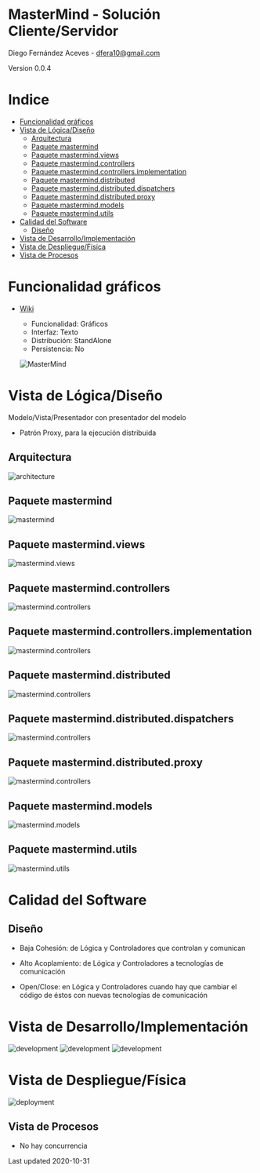 # MasterMind - Solución Cliente/Servidor

Diego Fernández Aceves - dfera10@gmail.com

Version 0.0.4

# Indice
 - [Funcionalidad gráficos](#Funcionalidad-gráficos)
 - [Vista de Lógica/Diseño](#Vista-de-LógicaDiseño)
    * [Arquitectura](#Arquitectura)
    * [Paquete mastermind](#Paquete-mastermind)
    * [Paquete mastermind.views](#Paquete-mastermindviews)
    * [Paquete mastermind.controllers](#Paquete-mastermindcontrollers)
    * [Paquete mastermind.controllers.implementation](#Paquete-mastermindcontrollersimplementation)
    * [Paquete mastermind.distributed](#Paquete-masterminddistributed)
    * [Paquete mastermind.distributed.dispatchers](#Paquete-masterminddistributeddispatchers)
    * [Paquete mastermind.distributed.proxy](#Paquete-masterminddistributedproxy)
    * [Paquete mastermind.models](#Paquete-mastermindmodels)
    * [Paquete mastermind.utils](#Paquete-mastermindutils)
 - [Calidad del Software](#Calidad-del-Software)
    * [Diseño](#Diseño)
 - [Vista de Desarrollo/Implementación](#Vista-de-DesarrolloImplementación)
 - [Vista de Despliegue/Física](#Vista-de-DespliegueFísica)
 - [Vista de Procesos](#Vista-de-Procesos)

# Funcionalidad gráficos
 - [Wiki](https://en.wikipedia.org/wiki/Mastermind_(board_game))
    - Funcionalidad: Gráficos
    - Interfaz: Texto
    - Distribución: StandAlone
    - Persistencia: No
 
    ![MasterMind](https://github.com/TheMercuryBeat/MasterMind/blob/ClienteServidor/docs/images/300px-mastermind.jpg?raw=true)
 
# Vista de Lógica/Diseño
Modelo/Vista/Presentador con presentador del modelo

* Patrón Proxy, para la ejecución distribuida

## Arquitectura
![architecture](https://github.com/TheMercuryBeat/MasterMind/blob/ClienteServidor/docs/images/MasterMindArquitecture.png?raw=true)

## Paquete mastermind
![mastermind](https://github.com/TheMercuryBeat/MasterMind/blob/ClienteServidor/docs/images/PackageMasterMind.png?raw=true)

## Paquete mastermind.views
![mastermind.views](https://github.com/TheMercuryBeat/MasterMind/blob/ClienteServidor/docs/images/PackageMasterMindViews.png?raw=true)

## Paquete mastermind.controllers
![mastermind.controllers](https://github.com/TheMercuryBeat/MasterMind/blob/ClienteServidor/docs/images/PackageMasterMindControllers.png?raw=true)

## Paquete mastermind.controllers.implementation
![mastermind.controllers](https://github.com/TheMercuryBeat/MasterMind/blob/ClienteServidor/docs/images/PackageMasterMindControllersImplementation.png?raw=true)

## Paquete mastermind.distributed
![mastermind.controllers](https://github.com/TheMercuryBeat/MasterMind/blob/ClienteServidor/docs/images/PackageMasterMindDistributed.png?raw=true)

## Paquete mastermind.distributed.dispatchers
![mastermind.controllers](https://github.com/TheMercuryBeat/MasterMind/blob/ClienteServidor/docs/images/PackageMasterMindDistributed-Dispatchers.png?raw=true)

## Paquete mastermind.distributed.proxy
![mastermind.controllers](https://github.com/TheMercuryBeat/MasterMind/blob/ClienteServidor/docs/images/PackageMasterMindDistributed-Proxy.png?raw=true)

## Paquete mastermind.models
![mastermind.models](https://github.com/TheMercuryBeat/MasterMind/blob/ClienteServidor/docs/images/PackageMasterMindModels.png?raw=true)

## Paquete mastermind.utils
![mastermind.utils](https://github.com/TheMercuryBeat/MasterMind/blob/ClienteServidor/docs/images/PackageMasterMindUtils.png?raw=true)

# Calidad del Software

## Diseño

- Baja Cohesión: de Lógica y Controladores que controlan y comunican

- Alto Acoplamiento: de Lógica y Controladores a tecnologías de comunicación
  
- Open/Close: en Lógica y Controladores cuando hay que cambiar el código de éstos con nuevas tecnologías de comunicación
  
# Vista de Desarrollo/Implementación
![development](https://github.com/TheMercuryBeat/MasterMind/blob/ClienteServidor/docs/images/MasterMindDevelopment-Mastermind.png?raw=true)
![development](https://github.com/TheMercuryBeat/MasterMind/blob/ClienteServidor/docs/images/MasterMindDevelopment-MastermindClient.png?raw=true)
![development](https://github.com/TheMercuryBeat/MasterMind/blob/ClienteServidor/docs/images/MasterMindDevelopment-MastermindServer.png?raw=true)

# Vista de Despliegue/Física
![deployment](https://github.com/TheMercuryBeat/MasterMind/blob/ClienteServidor/docs/images/MasterMindDeployment.png?raw=true)

## Vista de Procesos

-   No hay concurrencia

Last updated 2020-10-31